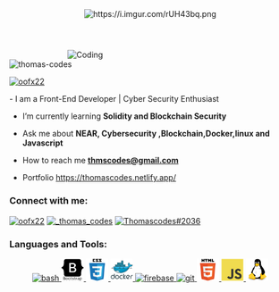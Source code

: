<header class="main-header" role="banner">
  <img src="https://i.imgur.com/rUH43bq.png" alt="https://i.imgur.com/rUH43bq.png"/>
</header>
<h1 align="center"> </h1>

<h3 align="center"></h3>
<img align="right" alt="Coding" width="400" src="https://i.imgur.com/KrXcoSz.png">

 
<p align="left"> <img src="https://komarev.com/ghpvc/?username=thomas-codes&label=Profile%20views&color=0e75b6&style=flat" alt="thomas-codes" /> </p>

<p align="left"> <a href="https://twitter.com/oofx22" target="blank"><img src="https://img.shields.io/twitter/follow/oofx22?logo=twitter&style=for-the-badge" alt="oofx22" /></a> </p>
- I am a Front-End Developer | Cyber Security Enthusiast


-  I’m currently learning **Solidity and Blockchain Security**

-  Ask me about **NEAR, Cybersecurity ,Blockchain,Docker,linux and Javascript**

-  How to reach me **thmscodes@gmail.com**
-  Portfolio https://thomascodes.netlify.app/

<h3 align="left">Connect with me:</h3>
<p align="left">
<a href="https://twitter.com/oofx22" target="blank"><img align="center" src="https://raw.githubusercontent.com/rahuldkjain/github-profile-readme-generator/master/src/images/icons/Social/twitter.svg" alt="oofx22" height="30" width="40" /></a>
<a href="https://instagram.com/_thomas_codes" target="blank"><img align="center" src="https://raw.githubusercontent.com/rahuldkjain/github-profile-readme-generator/master/src/images/icons/Social/instagram.svg" alt="_thomas_codes" height="30" width="40" /></a>
<a href="https://discord.gg/Thomascodes#2036" target="blank"><img align="center" src="https://raw.githubusercontent.com/rahuldkjain/github-profile-readme-generator/master/src/images/icons/Social/discord.svg" alt="Thomascodes#2036" height="30" width="40" /></a>
</p>

<h3 align="left">Languages and Tools:</h3>
<p align="center"> <a href="https://www.gnu.org/software/bash/" target="_blank" rel="noreferrer"> <img src="https://www.vectorlogo.zone/logos/gnu_bash/gnu_bash-icon.svg" alt="bash" width="40" height="40"/> </a> <a href="https://getbootstrap.com" target="_blank" rel="noreferrer"> <img src="https://raw.githubusercontent.com/devicons/devicon/master/icons/bootstrap/bootstrap-plain-wordmark.svg" alt="bootstrap" width="40" height="40"/> </a> <a href="https://www.w3schools.com/css/" target="_blank" rel="noreferrer"> <img src="https://raw.githubusercontent.com/devicons/devicon/master/icons/css3/css3-original-wordmark.svg" alt="css3" width="40" height="40"/> </a> <a href="https://www.docker.com/" target="_blank" rel="noreferrer"> <img src="https://raw.githubusercontent.com/devicons/devicon/master/icons/docker/docker-original-wordmark.svg" alt="docker" width="40" height="40"/> </a> <a href="https://firebase.google.com/" target="_blank" rel="noreferrer"> <img src="https://www.vectorlogo.zone/logos/firebase/firebase-icon.svg" alt="firebase" width="40" height="40"/> </a> <a href="https://git-scm.com/" target="_blank" rel="noreferrer"> <img src="https://www.vectorlogo.zone/logos/git-scm/git-scm-icon.svg" alt="git" width="40" height="40"/> </a> <a href="https://www.w3.org/html/" target="_blank" rel="noreferrer"> <img src="https://raw.githubusercontent.com/devicons/devicon/master/icons/html5/html5-original-wordmark.svg" alt="html5" width="40" height="40"/> </a> <a href="https://developer.mozilla.org/en-US/docs/Web/JavaScript" target="_blank" rel="noreferrer"> <img src="https://raw.githubusercontent.com/devicons/devicon/master/icons/javascript/javascript-original.svg" alt="javascript" width="40" height="40"/> </a> <a href="https://www.linux.org/" target="_blank" rel="noreferrer"> <img src="https://raw.githubusercontent.com/devicons/devicon/master/icons/linux/linux-original.svg" alt="linux" width="40" height="40"/> </a>



